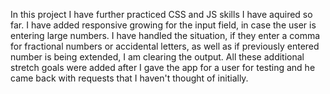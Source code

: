 In this project I have further practiced CSS and JS skills I have aquired so far.
I have added responsive growing for the input field, in case the user is entering large numbers.
I have handled the situation, if they enter a comma for fractional numbers or accidental letters, as well as if previously entered number is being extended, I am clearing the output.
All these additional stretch goals were added after I gave the app for a user for testing and he came back with requests that I haven't thought of initially.
